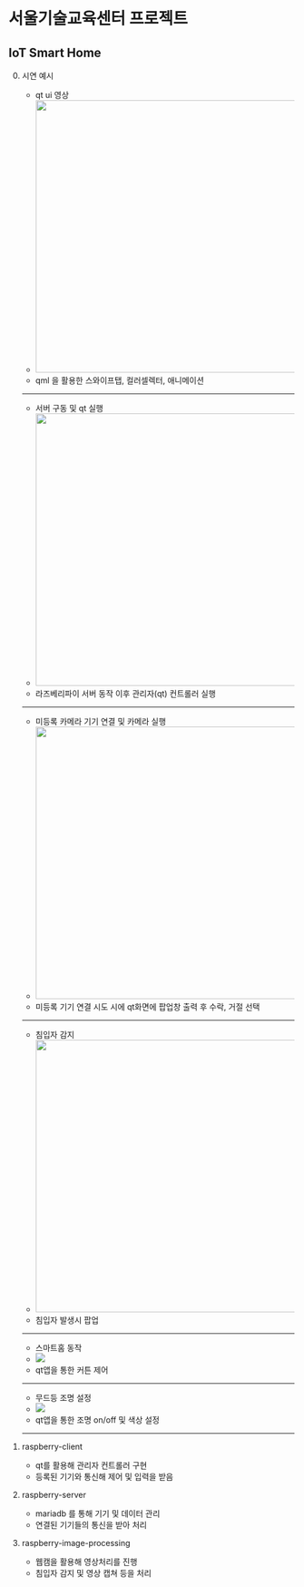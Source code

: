 서울기술교육센터 프로젝트
==============
IoT Smart Home 
-------------
0. 시연 예시
	- qt ui 영상
	- <img src="https://user-images.githubusercontent.com/17754057/139478657-8058e0aa-275a-462e-98ec-8a9be24e2f7f.gif" height="480">
	- qml 을 활용한 스와이프탭, 컬러셀렉터, 애니메이션
	-------------
	- 서버 구동 및 qt 실행
	- <img src="https://user-images.githubusercontent.com/17754057/139481137-f33c2229-e1c3-4d7b-b070-cb9f6f699d36.gif" height="480">
	- 라즈베리파이 서버 동작 이후 관리자(qt) 컨트롤러 실행
	-------------
	- 미등록 카메라 기기 연결 및 카메라 실행
	- <img src="https://user-images.githubusercontent.com/17754057/139481169-ad35976a-5b10-46be-b0bd-fe52f8d8a091.gif" height="480">
	- 미등록 기기 연결 시도 시에 qt화면에 팝업창 출력 후 수락, 거절 선택
	-------------
	- 침입자 감지
	- <img src="https://user-images.githubusercontent.com/17754057/139481196-2c730963-6fc9-4b98-9503-f41a47ca10fb.gif" height="480">
	- 침입자 발생시 팝업
	-------------
	- 스마트홈 동작
	- <img src="https://user-images.githubusercontent.com/17754057/139482277-09f0800c-d20f-4e35-92df-683ecdb8be02.gif">
	- qt앱을 통한 커튼 제어
	-------------
	- 무드등 조명 설정
	- <img src="https://user-images.githubusercontent.com/17754057/139482937-467b0b29-c1a9-46b5-9f7f-115b970c68a9.gif">
	- qt앱을 통한 조명 on/off 및 색상 설정
	-------------


1. raspberry-client
	- qt를 활용해 관리자 컨트롤러 구현
	- 등록된 기기와 통신해 제어 및 입력을 받음

2. raspberry-server
	- mariadb 를 통해 기기 및 데이터 관리
	- 연결된 기기들의 통신을 받아 처리
	
3. raspberry-image-processing
	- 웹캠을 활용해 영상처리를 진행
	- 침입자 감지 및 영상 캡쳐 등을 처리
